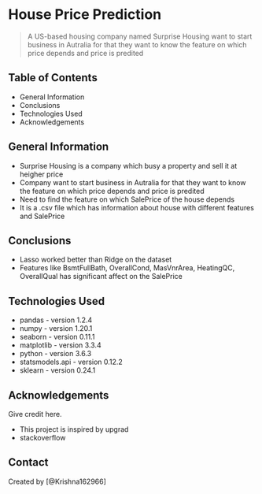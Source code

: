 # House Price Prediction
> A US-based housing company named Surprise Housing want to start business in Autralia for that they want to know the feature on which price depends and price is predited


## Table of Contents
* General Information
* Conclusions
* Technologies Used
* Acknowledgements 

## General Information
- Surprise Housing is a company which busy a property and sell it at heigher price
- Company want to  start business in Autralia for that they want to know the feature on which price depends and price is predited
- Need to find the feature on which SalePrice of the house depends
- It is a .csv file which has information about house with different features and SalePrice


## Conclusions
- Lasso worked better than Ridge on the dataset
- Features like BsmtFullBath, OverallCond, MasVnrArea, HeatingQC, OverallQual has significant affect on the SalePrice



## Technologies Used
- pandas - version 1.2.4
- numpy - version 1.20.1
- seaborn - version 0.11.1
- matplotlib - version 3.3.4
- python - version 3.6.3
- statsmodels.api - version 0.12.2
- sklearn - version 0.24.1


## Acknowledgements
Give credit here.
- This project is inspired by upgrad
- stackoverflow


## Contact
Created by [@Krishna162966] 


